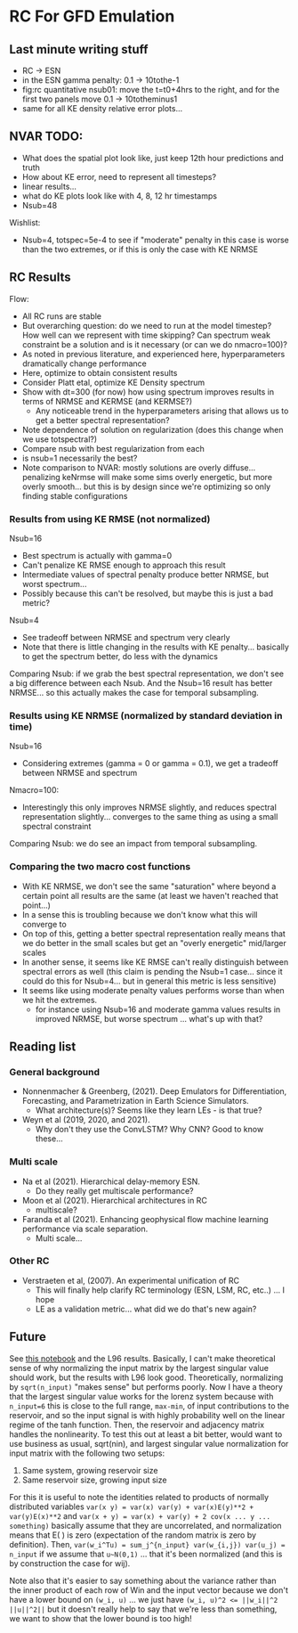 # RC For GFD Emulation

## Last minute writing stuff

- RC -> ESN
- in the ESN gamma penalty: 0.1 -> 10tothe-1
- fig:rc quantitative nsub01: move the t=t0+4hrs to the right, and for the first
  two panels move 0.1 -> 10totheminus1
- same for all KE density relative error plots...

## NVAR TODO:

- What does the spatial plot look like, just keep 12th hour predictions and
  truth
- How about KE error, need to represent all timesteps?
- linear results...
- what do KE plots look like with 4, 8, 12 hr timestamps
- Nsub=48


Wishlist:
- Nsub=4, totspec=5e-4 to see if "moderate" penalty in this case is worse than
  the two extremes, or if this is only the case with KE NRMSE

## RC Results

Flow:
- All RC runs are stable
- But overarching question: do we need to run at the model timestep? How well
  can we represent with time skipping? Can spectrum weak constraint be a
  solution and is it necessary (or can we do nmacro=100)?
- As noted in previous literature, and experienced here, hyperparameters
  dramatically change performance
- Here, optimize to obtain consistent results
- Consider Platt etal, optimize KE Density spectrum
- Show with dt=300 (for now) how using spectrum improves results in terms of
  NRMSE and KERMSE (and KERMSE?)
    * Any noticeable trend in the hyperparameters arising that allows us to get
      a better spectral representation?
- Note dependence of solution on regularization (does this change when we use
  totspectral?)
- Compare nsub with best regularization from each
- is nsub=1 necessarily the best?
- Note comparison to NVAR: mostly solutions are overly diffuse... penalizing
  keNrmse will make some sims overly energetic, but more overly smooth... but
  this is by design since we're optimizing so only finding stable configurations


### Results from using KE RMSE (not normalized)

Nsub=16
- Best spectrum is actually with gamma=0
- Can't penalize KE RMSE enough to approach this result
- Intermediate values of spectral penalty produce better NRMSE, but worst
  spectrum...
- Possibly because this can't be resolved, but maybe this is just a bad metric?

Nsub=4
- See tradeoff between NRMSE and spectrum very clearly
- Note that there is little changing in the results with KE penalty... basically
  to get the spectrum better, do less with the dynamics

Comparing Nsub: if we grab the best spectral representation, we don't see a big
difference between each Nsub.
And the Nsub=16 result has better NRMSE... so this actually makes the case for
temporal subsampling.

### Results using KE NRMSE (normalized by standard deviation in time)

Nsub=16
- Considering extremes (gamma = 0 or gamma = 0.1), we get a tradeoff between
  NRMSE and spectrum

Nmacro=100:
- Interestingly this only improves NRMSE slightly, and reduces spectral
  representation slightly... converges to the same thing as using a small
  spectral constraint

Comparing Nsub: we do see an impact from temporal subsampling.

### Comparing the two macro cost functions

- With KE NRMSE, we don't see the same "saturation" where beyond a certain point all results
  are the same (at least we haven't reached that point...)
- In a sense this is troubling because we don't know what this will converge to
- On top of this, getting a better spectral representation really means that we
  do better in the small scales but get an "overly energetic" mid/larger scales
- In another sense, it seems like KE RMSE can't really distinguish between
  spectral errors as well (this claim is pending the Nsub=1 case... since it
  could do this for Nsub=4... but in general this metric is less sensitive)
- It seems like using moderate penalty values performs worse than when we hit
  the extremes.
    * for instance using Nsub=16 and moderate gamma values results in improved
      NRMSE, but worse spectrum ... what's up with that?


## Reading list

### General background
- Nonnenmacher & Greenberg, (2021). Deep Emulators for Differentiation, Forecasting, and Parametrization in Earth Science Simulators.
    - What architecture(s)? Seems like they learn LEs - is that true?
- Weyn et al (2019, 2020, and 2021).
    - Why don't they use the ConvLSTM? Why CNN? Good to know these...


### Multi scale

- Na et al (2021). Hierarchical delay-memory ESN.
    - Do they really get multiscale performance?
- Moon et al (2021). Hierarchical architectures in RC
    - multiscale?
- Faranda et al (2021). Enhancing geophysical flow machine learning performance
  via scale separation.
    - Multi scale...

### Other RC
- Verstraeten et al, (2007). An experimental unification of RC
    - This will finally help clarify RC terminology (ESN, LSM, RC, etc..) ... I
      hope
    - LE as a validation metric... what did we do that's new again?

## Future

See [this notebook](notebooks/plot_input_contributions.ipynb) and the L96
results.
Basically, I can't make theoretical sense of why normalizing the input matrix by the largest
singular value should work, but the results with L96 look good.
Theoretically, normalizing by `sqrt(n_input)` "makes sense" but performs poorly.
Now I have a theory that the largest singular value works for the lorenz system
because with `n_input=6` this is close to the full range, `max-min`, of input
contributions to the reservoir, and so the input signal is with highly
probability well on the linear regime of the tanh function.
Then, the reservoir and adjacency matrix handles the nonlinearity.
To test this out at least a bit better, would want to use business as usual,
sqrt(nin), and largest singular value normalization for input matrix with the
following two setups:
1. Same system, growing reservoir size
2. Same reservoir size, growing input size

For this it is useful to note the identities related to products of normally
distributed variables
`var(x y) = var(x) var(y) + var(x)E(y)**2 + var(y)E(x)**2`
and
`var(x + y) = var(x) + var(y) + 2 cov(x ... y ... something)`
basically assume that they are uncorrelated, and normalization means that E( )
is zero (expectation of the random matrix is zero by definition).
Then,
`var(w_i^Tu) = sum_j^{n_input} var(w_{i,j}) var(u_j) = n_input`
if we assume that `u~N(0,1)` ... that it's been normalized (and this is by
construction the case for wij).

Note also that it's easier to say something about the variance rather than the
inner product of each row of Win and the input vector because we don't have a
lower bound on `(w_i, u)` ... we just have `(w_i, u)^2 <= ||w_i||^2 ||u||^2||`
but it doesn't really help to say that we're less than something, we want to
show that the lower bound is too high!
